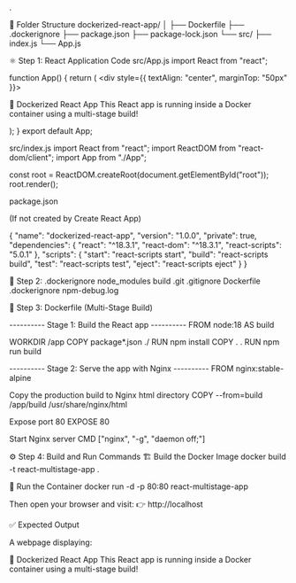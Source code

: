 .

🧩 Folder Structure dockerized-react-app/ │ ├── Dockerfile ├── .dockerignore ├── package.json ├── package-lock.json └── src/ ├── index.js └── App.js

⚛️ Step 1: React Application Code src/App.js import React from "react";

function App() { return ( <div style={{ textAlign: "center", marginTop: "50px" }}>

🚀 Dockerized React App
This React app is running inside a Docker container using a multi-stage build!

); }
export default App;

src/index.js import React from "react"; import ReactDOM from "react-dom/client"; import App from "./App";

const root = ReactDOM.createRoot(document.getElementById("root")); root.render();

package.json

(If not created by Create React App)

{ "name": "dockerized-react-app", "version": "1.0.0", "private": true, "dependencies": { "react": "^18.3.1", "react-dom": "^18.3.1", "react-scripts": "5.0.1" }, "scripts": { "start": "react-scripts start", "build": "react-scripts build", "test": "react-scripts test", "eject": "react-scripts eject" } }

🐳 Step 2: .dockerignore node_modules build .git .gitignore Dockerfile .dockerignore npm-debug.log

🧱 Step 3: Dockerfile (Multi-Stage Build)

---------- Stage 1: Build the React app ----------
FROM node:18 AS build

WORKDIR /app COPY package*.json ./ RUN npm install COPY . . RUN npm run build

---------- Stage 2: Serve the app with Nginx ----------
FROM nginx:stable-alpine

Copy the production build to Nginx html directory
COPY --from=build /app/build /usr/share/nginx/html

Expose port 80
EXPOSE 80

Start Nginx server
CMD ["nginx", "-g", "daemon off;"]

⚙️ Step 4: Build and Run Commands 🏗️ Build the Docker Image docker build -t react-multistage-app .

🚀 Run the Container docker run -d -p 80:80 react-multistage-app

Then open your browser and visit: 👉 http://localhost

✅ Expected Output

A webpage displaying:

🚀 Dockerized React App This React app is running inside a Docker container using a multi-stage build!
